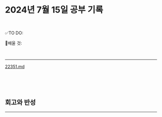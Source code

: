 # 2024년 7월 15일 공부 기록 

<br>

✅TO DO: 



💭배울 것:


<br>

---

[22351.md](..%2F..%2F..%2FAlgorithm%2FSolvedProblem%2F%EB%9E%9C%EB%8D%A4%EB%A7%88%EB%9D%BC%ED%86%A4%2F%EC%BD%94%EC%8A%A4006%2F22351%2F22351.md)




<br><br><br>





## 회고와 반성

---

